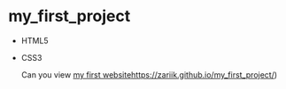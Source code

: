 # my_first_project
- HTML5
- CSS3

  Can you view [my first website](https://zariik.github.io/my_first_project/)https://zariik.github.io/my_first_project/)
